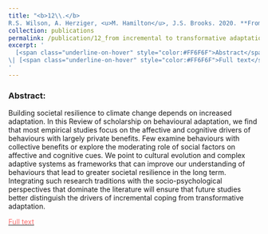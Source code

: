 ```yaml
---
title: "<b>12\\.</b> 
R.S. Wilson, A. Herziger, <u>M. Hamilton</u>, J.S. Brooks. 2020. **From incremental to transformative adaptation in individual responses to climate-exacerbated hazards.** Nature Climate Change. doi:10.1088/1748-9326/ab59c1."
collection: publications
permalink: /publication/12_from incremental to transformative adaptation
excerpt: '
  [<span class="underline-on-hover" style="color:#FF6F6F">Abstract</span>](../publication/12_from incremental to transformative adaptation)
\| [<span class="underline-on-hover" style="color:#FF6F6F">Full text</span>](https://doi.org/10.1038/s41558-020-0691-6)
'
---
```


### Abstract:
Building societal resilience to climate change depends on increased adaptation. In this Review of scholarship on behavioural adaptation, we find that most empirical studies focus on the affective and cognitive drivers of behaviours with largely private benefits. Few examine behaviours with collective benefits or explore the moderating role of social factors on affective and cognitive cues. We point to cultural evolution and complex adaptive systems as frameworks that can improve our understanding of behaviours that lead to greater societal resilience in the long term. Integrating such research traditions with the socio-psychological perspectives that dominate the literature will ensure that future studies better distinguish the drivers of incremental coping from transformative adaptation.



[<span class="underline-on-hover" style="color:#FF6F6F">Full text</span>](https://doi.org/10.1038/s41558-020-0691-6)
